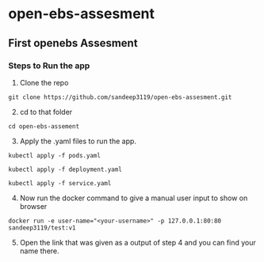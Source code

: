 # open-ebs-assesment
## First openebs Assesment

### Steps to Run the app
 1. Clone the repo
 
  ```git clone https://github.com/sandeep3119/open-ebs-assesment.git```
  
 2. cd to that folder
 
  ```cd open-ebs-assement```
  
 3. Apply the .yaml files to run the app.
 
  ```kubectl apply -f pods.yaml```
  
  ```kubectl apply -f deployment.yaml```
  
  ```kubectl apply -f service.yaml```
  
 4. Now run the docker command to give a manual user input to show on browser
 
  ```docker run -e user-name="<your-username>" -p 127.0.0.1:80:80 sandeep3119/test:v1```
  
 5. Open the link that was given as a output of step 4 and you can find your name there.

	

